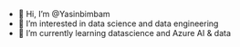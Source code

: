 - 👋 Hi, I’m @Yasinbimbam
- 👀 I’m interested in data science and data engineering
- 🌱 I’m currently learning datascience and Azure AI & data


<!---
Yasinbimbam/Yasinbimbam is a ✨ special ✨ repository because its `README.md` (this file) appears on your GitHub profile.
You can click the Preview link to take a look at your changes.
--->
